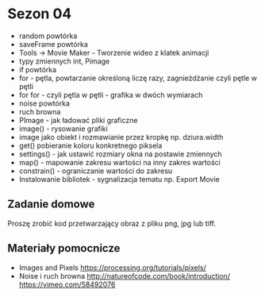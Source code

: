 # Sezon 04 
- random powtórka
- saveFrame powtórka
- Tools -> Movie Maker - Tworzenie wideo z klatek animacji
- typy zmiennych int, Pimage
- if powtórka
- for - pętla, powtarzanie określoną liczę razy, zagnieżdżanie czyli pętle w pętli
- for for - czyli pętla w pętli - grafika w dwóch wymiarach
- noise powtórka 
- ruch browna 
- PImage - jak ładować pliki graficzne
- image() - rysowanie grafiki
- image jako obiekt i rozmawianie przez kropkę np. dziura.width
- get() pobieranie koloru konkretnego piksela
- settings() - jak ustawić rozmiary okna na postawie zmiennych
- map() - mapowanie zakresu wartości na inny zakres wartości
- constrain() - ograniczanie wartości do zakresu
- Instalowanie bibliotek - sygnalizacja tematu np. Export Movie

## Zadanie domowe
Proszę zrobić kod przetwarzający obraz z pliku png, jpg lub tiff.  

## Materiały pomocnicze
- Images and Pixels
https://processing.org/tutorials/pixels/
- Noise i ruch browna
http://natureofcode.com/book/introduction/
https://vimeo.com/58492076